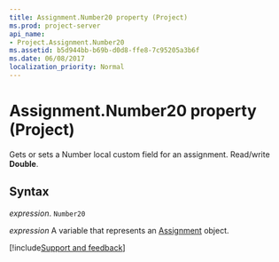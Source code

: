 ```yaml
---
title: Assignment.Number20 property (Project)
ms.prod: project-server
api_name:
- Project.Assignment.Number20
ms.assetid: b5d944bb-b69b-d0d8-ffe8-7c95205a3b6f
ms.date: 06/08/2017
localization_priority: Normal
---
```



# Assignment.Number20 property (Project)

Gets or sets a Number local custom field for an assignment. Read/write  **Double**.


## Syntax

_expression_. `Number20`

_expression_ A variable that represents an [Assignment](./Project.Assignment.md) object.

[!include[Support and feedback](~/includes/feedback-boilerplate.md)]